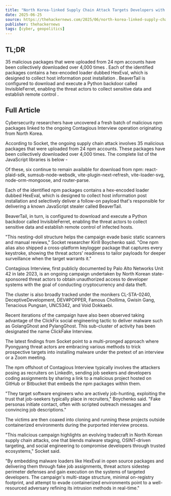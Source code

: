 ```yaml
---
title: "North Korea-linked Supply Chain Attack Targets Developers with 35 Malicious npm Packages"
date: 2025-06-25
source: https://thehackernews.com/2025/06/north-korea-linked-supply-chain-attack.html
publisher: thehackernews
tags: [cyber, geopolitics]
---
```


## TL;DR

 35 malicious packages that were uploaded from 24 npm accounts have been collectively downloaded over 4,000 times . Each of the identified packages contains a hex-encoded loader dubbed HexEval, which is designed to collect host information post installation . BeaverTail is configured to download and execute a Python backdoor called InvisibleFerret, enabling the threat actors to collect sensitive data and establish remote control .

## Full Article

Cybersecurity researchers have uncovered a fresh batch of malicious npm packages linked to the ongoing Contagious Interview operation originating from North Korea.

According to Socket, the ongoing supply chain attack involves 35 malicious packages that were uploaded from 24 npm accounts. These packages have been collectively downloaded over 4,000 times. The complete list of the JavaScript libraries is below -

Of these, six continue to remain available for download from npm: react-plaid-sdk, sumsub-node-websdk, vite-plugin-next-refresh, vite-loader-svg, node-orm-mongoose, and router-parse.

Each of the identified npm packages contains a hex-encoded loader dubbed HexEval, which is designed to collect host information post installation and selectively deliver a follow-on payload that's responsible for delivering a known JavaScript stealer called BeaverTail.

BeaverTail, in turn, is configured to download and execute a Python backdoor called InvisibleFerret, enabling the threat actors to collect sensitive data and establish remote control of infected hosts.

"This nesting-doll structure helps the campaign evade basic static scanners and manual reviews," Socket researcher Kirill Boychenko said. "One npm alias also shipped a cross-platform keylogger package that captures every keystroke, showing the threat actors' readiness to tailor payloads for deeper surveillance when the target warrants it."

Contagious Interview, first publicly documented by Palo Alto Networks Unit 42 in late 2023, is an ongoing campaign undertaken by North Korean state-sponsored threat actors to obtain unauthorized access to developer systems with the goal of conducting cryptocurrency and data theft.

The cluster is also broadly tracked under the monikers CL-STA-0240, DeceptiveDevelopment, DEV#POPPER, Famous Chollima, Gwisin Gang, Tenacious Pungsan, UNC5342, and Void Dokkaebi.

Recent iterations of the campaign have also been observed taking advantage of the ClickFix social engineering tactic to deliver malware such as GolangGhost and PylangGhost. This sub-cluster of activity has been designated the name ClickFake Interview.

The latest findings from Socket point to a multi-pronged approach where Pyongyang threat actors are embracing various methods to trick prospective targets into installing malware under the pretext of an interview or a Zoom meeting.

The npm offshoot of Contagious Interview typically involves the attackers posing as recruiters on LinkedIn, sending job seekers and developers coding assignments by sharing a link to a malicious project hosted on GitHub or Bitbucket that embeds the npm packages within them.

"They target software engineers who are actively job-hunting, exploiting the trust that job-seekers typically place in recruiters," Boychenko said. "Fake personas initiate contact, often with scripted outreach messages and convincing job descriptions."

The victims are then coaxed into cloning and running these projects outside containerized environments during the purported interview process.

"This malicious campaign highlights an evolving tradecraft in North Korean supply chain attacks, one that blends malware staging, OSINT-driven targeting, and social engineering to compromise developers through trusted ecosystems," Socket said.

"By embedding malware loaders like HexEval in open source packages and delivering them through fake job assignments, threat actors sidestep perimeter defenses and gain execution on the systems of targeted developers. The campaign's multi-stage structure, minimal on-registry footprint, and attempt to evade containerized environments point to a well-resourced adversary refining its intrusion methods in real-time."
